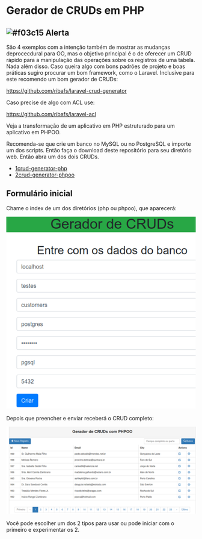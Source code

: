 # Gerador de CRUDs em PHP

## ![#f03c15](https://via.placeholder.com/15/f03c15/000000?text=+) Alerta
São 4 exemplos com a intenção também de mostrar as mudanças deprocecdural para OO, mas o objetivo principal é o de oferecer um CRUD rápido para a manipulação das operações sobre os registros de uma tabela. Nada além disso. Caso queira algo com bons padrões de projeto e boas práticas sugiro procurar um bom framework, como o Laravel. Inclusive para este recomendo um bom gerador de CRUDs:

https://github.com/ribafs/laravel-crud-generator

Caso precise de algo com ACL use:

https://github.com/ribafs/laravel-acl

Veja a transformação de um aplicativo em PHP estruturado para um aplicativo em PHPOO.

Recomenda-se que crie um banco no MySQL ou no PostgreSQL e importe um dos scripts.
Então faça o download deste repositório para seu diretório web. Então abra um dos dois CRUDs.

- [1crud-generator-php](1crud-generator-php)
- [2crud-generator-phpoo](2crud-generator-phpoo)


## Formulário inicial

Chame o index de um dos diretórios (php ou phpoo), que aparecerá:

![](images/form.png)

Depois que preencher e enviar receberá o CRUD completo:

![](images/crud-generator.png)

Você pode escolher um dos 2 tipos para usar ou pode iniciar com o primeiro e experimentar os 2.
